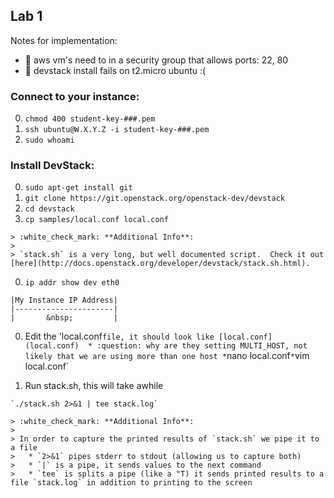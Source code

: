 ## Lab 1

Notes for implementation:
* :red_circle: aws vm's need to in a security group that allows ports: 22, 80 
* :red_circle: devstack install fails on t2.micro ubuntu :(

### Connect to your instance:
  0. `chmod 400 student-key-###.pem`
  0. `ssh ubuntu@W.X.Y.Z -i student-key-###.pem`
  0. `sudo whoami`

### Install DevStack:
  0. `sudo apt-get install git`
  0. `git clone https://git.openstack.org/openstack-dev/devstack`
  0. `cd devstack`
  0. `cp samples/local.conf local.conf`
  
    > :white_check_mark: **Additional Info**: 
    > 
    > `stack.sh` is a very long, but well documented script.  Check it out [here](http://docs.openstack.org/developer/devstack/stack.sh.html).

  0. `ip addr show dev eth0` 
  
    |My Instance IP Address|
    |----------------------|
    |       &nbsp;         |
    
  0. Edit the 'local.conf` file, it should look like [local.conf](local.conf) 
    * :question: why are they setting MULTI_HOST, not likely that we are using more than one host
    * `nano local.conf`
    * `vim local.conf`

  0. Run stack.sh, this will take awhile
    
    `./stack.sh 2>&1 | tee stack.log`

    > :white_check_mark: **Additional Info**:
    >
    > In order to capture the printed results of `stack.sh` we pipe it to a file
    >   * `2>&1` pipes stderr to stdout (allowing us to capture both)
    >   * `|` is a pipe, it sends values to the next command
    >   * `tee` is splits a pipe (like a "T) it sends printed results to a file `stack.log` in addition to printing to the screen

